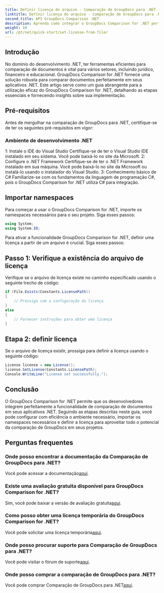 ```yaml
---
title: Definir licença do arquivo - Comparação de GroupDocs para .NET
linktitle: Definir licença do arquivo - Comparação de GroupDocs para .NET
second_title: API GroupDocs.Comparison .NET
description: Aprenda como integrar o GroupDocs Comparison for .NET perfeitamente em seus aplicativos. Configure, importe namespaces e compare documentos sem esforço.
weight: 10
url: /pt/net/quick-start/set-license-from-file/
---
```

## Introdução
No domínio do desenvolvimento .NET, ter ferramentas eficientes para comparação de documentos é vital para vários setores, incluindo jurídico, financeiro e educacional. GroupDocs Comparison for .NET fornece uma solução robusta para comparar documentos perfeitamente em seus aplicativos .NET. Este artigo serve como um guia abrangente para a utilização eficaz do GroupDocs Comparison for .NET, detalhando as etapas essenciais e fornecendo insights sobre sua implementação.
## Pré-requisitos
Antes de mergulhar na comparação de GroupDocs para .NET, certifique-se de ter os seguintes pré-requisitos em vigor:
### Ambiente de desenvolvimento .NET
1: Instale o IDE do Visual Studio
Certifique-se de ter o Visual Studio IDE instalado em seu sistema. Você pode baixá-lo no site da Microsoft.
2: Configure o .NET Framework
Certifique-se de ter o .NET Framework instalado em sua máquina. Você pode baixá-lo no site da Microsoft ou instalá-lo usando o instalador do Visual Studio.
3: Conhecimento básico de C#
Familiarize-se com os fundamentos da linguagem de programação C#, pois o GroupDocs Comparison for .NET utiliza C# para integração.

## Importar namespaces
Para começar a usar o GroupDocs Comparison for .NET, importe os namespaces necessários para o seu projeto. Siga esses passos:
```csharp
using System;
using System.IO;
```

Para ativar a funcionalidade GroupDocs Comparison for .NET, definir uma licença a partir de um arquivo é crucial. Siga esses passos:
## Passo 1: Verifique a existência do arquivo de licença
Verifique se o arquivo de licença existe no caminho especificado usando o seguinte trecho de código:
```csharp
if (File.Exists(Constants.LicensePath))
{
    // Prossiga com a configuração da licença
}
else
{
    // Fornecer instruções para obter uma licença
}
```
## Etapa 2: definir licença
Se o arquivo de licença existir, prossiga para definir a licença usando o seguinte código:
```csharp
License license = new License();
license.SetLicense(Constants.LicensePath);
Console.WriteLine("License set successfully.");
```

## Conclusão
O GroupDocs Comparison for .NET permite que os desenvolvedores integrem perfeitamente a funcionalidade de comparação de documentos em seus aplicativos .NET. Seguindo as etapas descritas neste guia, você pode configurar com eficiência o ambiente necessário, importar os namespaces necessários e definir a licença para aproveitar todo o potencial da comparação de GroupDocs em seus projetos.
## Perguntas frequentes
### Onde posso encontrar a documentação da Comparação de GroupDocs para .NET?
 Você pode acessar a documentação[aqui](https://tutorials.groupdocs.com/comparison/net/).
### Existe uma avaliação gratuita disponível para GroupDocs Comparison for .NET?
 Sim, você pode baixar a versão de avaliação gratuita[aqui](https://releases.groupdocs.com/).
### Como posso obter uma licença temporária do GroupDocs Comparison for .NET?
 Você pode solicitar uma licença temporária[aqui](https://purchase.groupdocs.com/temporary-license/).
### Onde posso procurar suporte para Comparação de GroupDocs para .NET?
 Você pode visitar o fórum de suporte[aqui](https://forum.groupdocs.com/c/comparison/12).
### Onde posso comprar a comparação de GroupDocs para .NET?
 Você pode comprar Comparação de GroupDocs para .NET[aqui](https://purchase.groupdocs.com/buy).